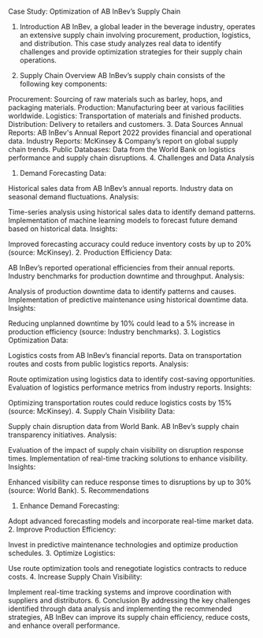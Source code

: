 Case Study: Optimization of AB InBev’s Supply Chain

1. Introduction
AB InBev, a global leader in the beverage industry, operates an extensive supply chain involving procurement, production, logistics, and distribution. This case study analyzes real data to identify challenges and provide optimization strategies for their supply chain operations.

2. Supply Chain Overview
AB InBev’s supply chain consists of the following key components:

Procurement: Sourcing of raw materials such as barley, hops, and packaging materials.
Production: Manufacturing beer at various facilities worldwide.
Logistics: Transportation of materials and finished products.
Distribution: Delivery to retailers and customers.
3. Data Sources
Annual Reports: AB InBev's Annual Report 2022 provides financial and operational data.
Industry Reports: McKinsey & Company’s report on global supply chain trends.
Public Databases: Data from the World Bank on logistics performance and supply chain disruptions.
4. Challenges and Data Analysis
1. Demand Forecasting
Data:

Historical sales data from AB InBev’s annual reports.
Industry data on seasonal demand fluctuations.
Analysis:

Time-series analysis using historical sales data to identify demand patterns.
Implementation of machine learning models to forecast future demand based on historical data.
Insights:

Improved forecasting accuracy could reduce inventory costs by up to 20% (source: McKinsey).
2. Production Efficiency
Data:

AB InBev’s reported operational efficiencies from their annual reports.
Industry benchmarks for production downtime and throughput.
Analysis:

Analysis of production downtime data to identify patterns and causes.
Implementation of predictive maintenance using historical downtime data.
Insights:

Reducing unplanned downtime by 10% could lead to a 5% increase in production efficiency (source: Industry benchmarks).
3. Logistics Optimization
Data:

Logistics costs from AB InBev’s financial reports.
Data on transportation routes and costs from public logistics reports.
Analysis:

Route optimization using logistics data to identify cost-saving opportunities.
Evaluation of logistics performance metrics from industry reports.
Insights:

Optimizing transportation routes could reduce logistics costs by 15% (source: McKinsey).
4. Supply Chain Visibility
Data:

Supply chain disruption data from World Bank.
AB InBev’s supply chain transparency initiatives.
Analysis:

Evaluation of the impact of supply chain visibility on disruption response times.
Implementation of real-time tracking solutions to enhance visibility.
Insights:

Enhanced visibility can reduce response times to disruptions by up to 30% (source: World Bank).
5. Recommendations
1. Enhance Demand Forecasting:

Adopt advanced forecasting models and incorporate real-time market data.
2. Improve Production Efficiency:

Invest in predictive maintenance technologies and optimize production schedules.
3. Optimize Logistics:

Use route optimization tools and renegotiate logistics contracts to reduce costs.
4. Increase Supply Chain Visibility:

Implement real-time tracking systems and improve coordination with suppliers and distributors.
6. Conclusion
By addressing the key challenges identified through data analysis and implementing the recommended strategies, AB InBev can improve its supply chain efficiency, reduce costs, and enhance overall performance.
